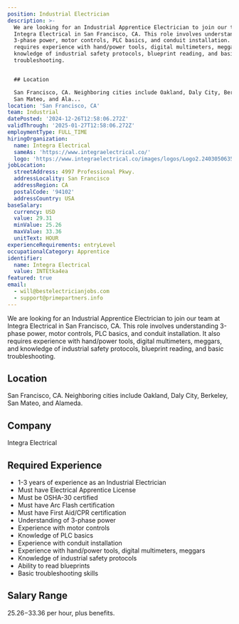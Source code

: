 ```yaml
---
position: Industrial Electrician
description: >-
  We are looking for an Industrial Apprentice Electrician to join our team at
  Integra Electrical in San Francisco, CA. This role involves understanding
  3-phase power, motor controls, PLC basics, and conduit installation. It also
  requires experience with hand/power tools, digital multimeters, meggars, and
  knowledge of industrial safety protocols, blueprint reading, and basic
  troubleshooting. 


  ## Location

  San Francisco, CA. Neighboring cities include Oakland, Daly City, Berkeley,
  San Mateo, and Ala...
location: 'San Francisco, CA'
team: Industrial
datePosted: '2024-12-26T12:58:06.272Z'
validThrough: '2025-01-27T12:58:06.272Z'
employmentType: FULL_TIME
hiringOrganization:
  name: Integra Electrical
  sameAs: 'https://www.integraelectrical.co/'
  logo: 'https://www.integraelectrical.co/images/logos/Logo2.2403050635216.png'
jobLocation:
  streetAddress: 4997 Professional Pkwy.
  addressLocality: San Francisco
  addressRegion: CA
  postalCode: '94102'
  addressCountry: USA
baseSalary:
  currency: USD
  value: 29.31
  minValue: 25.26
  maxValue: 33.36
  unitText: HOUR
experienceRequirements: entryLevel
occupationalCategory: Apprentice
identifier:
  name: Integra Electrical
  value: INTEtka4ea
featured: true
email:
  - will@bestelectricianjobs.com
  - support@primepartners.info
---
```




We are looking for an Industrial Apprentice Electrician to join our team at Integra Electrical in San Francisco, CA. This role involves understanding 3-phase power, motor controls, PLC basics, and conduit installation. It also requires experience with hand/power tools, digital multimeters, meggars, and knowledge of industrial safety protocols, blueprint reading, and basic troubleshooting. 

## Location
San Francisco, CA. Neighboring cities include Oakland, Daly City, Berkeley, San Mateo, and Alameda.

## Company
Integra Electrical

## Required Experience
- 1-3 years of experience as an Industrial Electrician
- Must have Electrical Apprentice License
- Must be OSHA-30 certified
- Must have Arc Flash certification
- Must have First Aid/CPR certification
- Understanding of 3-phase power
- Experience with motor controls
- Knowledge of PLC basics
- Experience with conduit installation
- Experience with hand/power tools, digital multimeters, meggars
- Knowledge of industrial safety protocols
- Ability to read blueprints
- Basic troubleshooting skills

## Salary Range
$25.26-$33.36 per hour, plus benefits.

